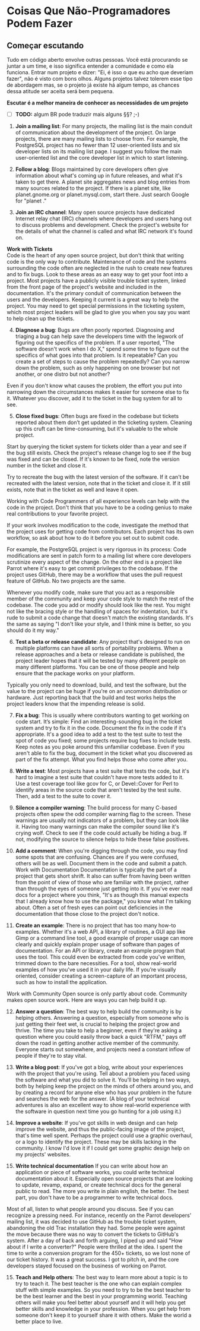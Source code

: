 # Coisas Que Não-Programadores Podem Fazer

## Começar escutando

Tudo em código aberto envolve outras pessoas.
Você está procurando se juntar a um time, e isso significa entender a comunidade e como ela funciona.
Entrar num projeto e dizer: "Ei, é isso o que eu acho que deveriam fazer", não é visto com bons olhos.
Alguns projetos talvez tolerem esse tipo de abordagem mas, se o projeto já existe há algum tempo, as chances dessa atitude ser aceita será bem pequena.

**Escutar é a melhor maneira de conhecer as necessidades de um projeto**

- [ ] **TODO:** algum BR pode traduzir mais alguns §§? ;-)

1. **Join a mailing list**: For many projects, the mailing list is the main conduit of communication about the development of the project.
   On large projects, there are many mailing lists to choose from.
   For example, the PostgreSQL project has no fewer than 12 user-oriented lists and six developer lists on its mailing list page.
   I suggest you follow the main user-oriented list and the core developer list in which to start listening.

2. **Follow a blog**: Blogs maintained by core developers often give information about what's coming up in future releases,
   and what it's taken to get there. A planet site aggregates news and blog entries from many sources related to the project.
   If there is a planet site, like planet.gnome.org or planet.mysql.com, start there. Just search Google for "planet <projectname>."

3. **Join an IRC channel**: Many open source projects have dedicated Internet relay chat (IRC) channels where developers and users hang out to discuss problems and development.
   Check the project's website for the details of what the channel is called and what IRC network it's found on.

**Work with Tickets**  
Code is the heart of any open source project, but don't think that writing code is the only way to contribute.
Maintenance of code and the systems surrounding the code often are neglected in the rush to create new features and to fix bugs.
Look to these areas as an easy way to get your foot into a project.
Most projects have a publicly visible trouble ticket system, linked from the front page of the project's website and included in the documentation.
It's the primary conduit of communication between the users and the developers. Keeping it current is a great way to help the project.
You may need to get special permissions in the ticketing system, which most project leaders will be glad to give you when you say you want to help clean up the tickets.

4. **Diagnose a bug**: Bugs are often poorly reported.
   Diagnosing and triaging a bug can help save the developers time with the legwork of figuring out the specifics of the problem.
   If a user reported, "The software doesn't work when I do X," spend some time to figure out the specifics of what goes into that problem.
   Is it repeatable? Can you create a set of steps to cause the problem repeatedly? Can you narrow down the problem, such as only happening on one browser but not another, or one distro but not another?

Even if you don't know what causes the problem, the effort you put into narrowing down the circumstances makes it easier for someone else to fix it.
Whatever you discover, add it to the ticket in the bug system for all to see.

5. **Close fixed bugs**: Often bugs are fixed in the codebase but tickets reported about them don’t get updated in the ticketing system.
   Cleaning up this cruft can be time-consuming, but it's valuable to the whole project.

Start by querying the ticket system for tickets older than a year and see if the bug still exists.
Check the project's release change log to see if the bug was fixed and can be closed.
If it's known to be fixed, note the version number in the ticket and close it.

Try to recreate the bug with the latest version of the software.
If it can't be recreated with the latest version, note that in the ticket and close it.
If it still exists, note that in the ticket as well and leave it open.

Working with Code
Programmers of all experience levels can help with the code in the project.
Don't think that you have to be a coding genius to make real contributions to your favorite project.

If your work involves modification to the code, investigate the method that the project uses for getting code from contributors.
Each project has its own workflow, so ask about how to do it before you set out to submit code.

For example, the PostgreSQL project is very rigorous in its process: Code modifications are sent in patch form to a mailing list where core developers scrutinize every aspect of the change. On the other end is a project like Parrot where it's easy to get commit privileges to the codebase. If the project uses GitHub, there may be a workflow that uses the pull request feature of GitHub. No two projects are the same.

Whenever you modify code, make sure that you act as a responsible member of the community and keep your code style to match the rest of the codebase. The code you add or modify should look like the rest. You might not like the bracing style or the handling of spaces for indentation, but it's rude to submit a code change that doesn't match the existing standards. It's the same as saying "I don't like your style, and I think mine is better, so you should do it my way."

6. **Test a beta or release candidate**: Any project that's designed to run on multiple platforms can have all sorts of portability problems.
   When a release approaches and a beta or release candidate is published, the project leader hopes that it will be tested by many different people on many different platforms.
   You can be one of those people and help ensure that the package works on your platform.

Typically you only need to download, build, and test the software, but the value to the project can be huge if you're on an uncommon distribution or hardware.
Just reporting back that the build and test works helps the project leaders know that the impending release is solid.

7. **Fix a bug**: This is usually where contributors wanting to get working on code start.
   It’s simple: Find an interesting-sounding bug in the ticket system and try to fix it in the code.
   Document the fix in the code if it's appropriate.
   It's a good idea to add a test to the test suite to test the spot of code you fixed; some projects require bug fixes to include tests. Keep notes as you poke around this unfamiliar codebase. Even if you aren't able to fix the bug, document in the ticket what you discovered as part of the fix attempt. What you find helps those who come after you.

8. **Write a test**: Most projects have a test suite that tests the code, but it's hard to imagine a test suite that couldn't have more tests added to it.
   Use a test coverage tool like gcov for C, or Devel::Cover for Perl to identify areas in the source code that aren't tested by the test suite.
   Then, add a test to the suite to cover it.

9. **Silence a compiler warning**: The build process for many C-based projects often spew the odd compiler warning flag to the screen.
   These warnings are usually not indicators of a problem, but they can look like it.
   Having too many warnings can make the compiler sound like it's crying wolf.
   Check to see if the code could actually be hiding a bug. If not, modifying the source to silence helps to hide these false positives.

10. **Add a comment**:
    When you're digging through the code, you may find some spots that are confusing.
    Chances are if you were confused, others will be as well. Document them in the code and submit a patch.
    Work with Documentation
    Documentation is typically the part of a project that gets short shrift.
    It also can suffer from having been written from the point of view of those who are familiar with the project, rather than through the eyes of someone just getting into it.
    If you've ever read docs for a project where you think, "It's as though this manual expects that I already know how to use the package," you know what I'm talking about.
    Often a set of fresh eyes can point out deficiencies in the documentation that those close to the project don't notice.

11. **Create an example**: There is no project that has too many how-to examples.
    Whether it's a web API, a library of routines, a GUI app like Gimp or a command line tool,
    a good example of proper usage can more clearly and quickly explain proper usage of software than pages of documentation.
    For an API or library, create an example program that uses the tool. This could even be extracted from code you've written, trimmed down to the bare necessities.
    For a tool, show real-world examples of how you've used it in your daily life. If you’re visually oriented,
    consider creating a screen-capture of an important process, such as how to install the application.

Work with Community
Open source is only partly about code. Community makes open source work. Here are ways you can help build it up.

12. **Answer a question**: The best way to help build the community is by helping others.
    Answering a question, especially from someone who is just getting their feet wet, is crucial to helping the project grow and thrive.
    The time you take to help a beginner, even if they're asking a question where you could easily throw back a quick "RTFM," pays off down the road in getting another active member of the community.
    Everyone starts out somewhere, and projects need a constant inflow of people if they're to stay vital.

13. **Write a blog post**:
    If you've got a blog, write about your experiences with the project that you're using.
    Tell about a problem you faced using the software and what you did to solve it.
    You'll be helping in two ways, both by helping keep the project on the minds of others around you,
    and by creating a record for anyone else who has your problem in the future and searches the web for the answer.
    (A blog of your technical adventures is also an excellent way to show real-world experience with the software in question next time you go hunting for a job using it.)

14. **Improve a website**:
    If you've got skills in web design and can help improve the website, and thus the public-facing image of the project, that's time well spent.
    Perhaps the project could use a graphic overhaul, or a logo to identify the project.
    These may be skills lacking in the community. I know I'd love it if I could get some graphic design help on my projects' websites.

15. **Write technical documentation**
    If you can write about how an application or piece of software works, you could write technical documentation about it. Especially open source projects that are looking to update, revamp, expand, or create technical docs for the general public to read. The more you write in plain english, the better. The best part, you don't have to be a programmer to write technical docs.

Most of all, listen to what people around you discuss. See if you can recognize a pressing need. For instance, recently on the Parrot developers' mailing list, it was decided to use GitHub as the trouble ticket system, abandoning the old Trac installation they had. Some people were against the move because there was no way to convert the tickets to GitHub's system. After a day of back and forth arguing, I piped up and said "How about if I write a converter?" People were thrilled at the idea. I spent the time to write a conversion program for the 450+ tickets, so we lost none of our ticket history. It was a great success. I got to pitch in, and the core developers stayed focused on the business of working on Parrot.

15. **Teach and Help others**:
    The best way to learn more about a topic is to try to teach it.
    The best teacher is the one who can explain complex stuff with simple examples. So you need to try to be the best teacher to be the best learner and the best in your programming world. Teaching others will make you feel better about yourself and it will help you get better skills and knowledge in your profession. When you get help from someone don't keep it to yourself share it with others. Make the world a better place to live.
